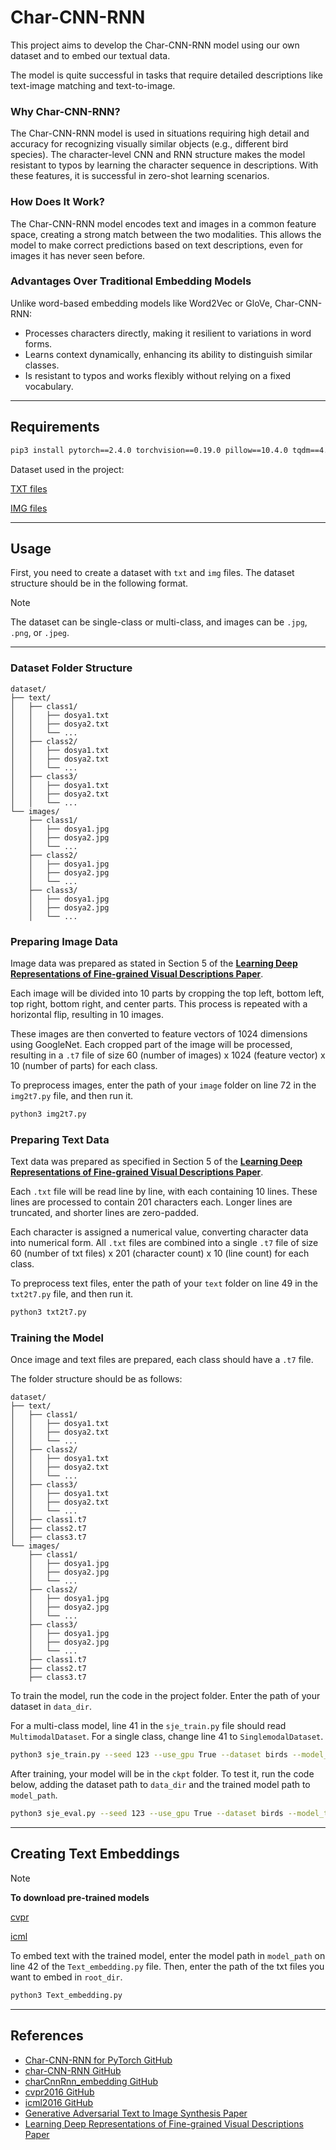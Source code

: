 
# **Char-CNN-RNN**

This project aims to develop the Char-CNN-RNN model using our own dataset and to embed our textual data.

The model is quite successful in tasks that require detailed descriptions like text-image matching and text-to-image.

### Why Char-CNN-RNN?
The Char-CNN-RNN model is used in situations requiring high detail and accuracy for recognizing visually similar objects (e.g., different bird species). The character-level CNN and RNN structure makes the model resistant to typos by learning the character sequence in descriptions. With these features, it is successful in zero-shot learning scenarios.

### How Does It Work?
The Char-CNN-RNN model encodes text and images in a common feature space, creating a strong match between the two modalities. This allows the model to make correct predictions based on text descriptions, even for images it has never seen before.

### Advantages Over Traditional Embedding Models
Unlike word-based embedding models like Word2Vec or GloVe, Char-CNN-RNN:
- Processes characters directly, making it resilient to variations in word forms.
- Learns context dynamically, enhancing its ability to distinguish similar classes.
- Is resistant to typos and works flexibly without relying on a fixed vocabulary.

---

## **Requirements**

```bash
pip3 install pytorch==2.4.0 torchvision==0.19.0 pillow==10.4.0 tqdm==4.66.5 
```

Dataset used in the project:

[TXT files](https://drive.google.com/file/d/0B0ywwgffWnLLZW9uVHNjb2JmNlE/view?resourcekey=0-8y2UVmBHAlG26HafWYNoFQ)

[IMG files](https://data.caltech.edu/records/65de6-vp158)

---

## **Usage**

First, you need to create a dataset with `txt` and `img` files. The dataset structure should be in the following format. 

> [!NOTE]
> The dataset can be single-class or multi-class, and images can be `.jpg`, `.png`, or `.jpeg`.
> 

---

### **Dataset Folder Structure**

```
dataset/
├── text/
│   ├── class1/
│   │   ├── dosya1.txt
│   │   ├── dosya2.txt
│   │   └── ...
│   ├── class2/
│   │   ├── dosya1.txt
│   │   ├── dosya2.txt
│   │   └── ...
│   ├── class3/
│   │   ├── dosya1.txt
│   │   ├── dosya2.txt
│   │   └── ...
└── images/
    ├── class1/
    │   ├── dosya1.jpg
    │   ├── dosya2.jpg
    │   └── ...
    ├── class2/
    │   ├── dosya1.jpg
    │   ├── dosya2.jpg
    │   └── ...
    ├── class3/
    │   ├── dosya1.jpg
    │   ├── dosya2.jpg
    │   └── ...
```

### **Preparing Image Data**

Image data was prepared as stated in Section 5 of the **[Learning Deep Representations of Fine-grained Visual Descriptions Paper](https://arxiv.org/pdf/1605.05395)**.

Each image will be divided into 10 parts by cropping the top left, bottom left, top right, bottom right, and center parts. This process is repeated with a horizontal flip, resulting in 10 images.

These images are then converted to feature vectors of 1024 dimensions using GoogleNet. Each cropped part of the image will be processed, resulting in a `.t7` file of size 60 (number of images) x 1024 (feature vector) x 10 (number of parts) for each class.

To preprocess images, enter the path of your `image` folder on line 72 in the `img2t7.py` file, and then run it.

```bash
python3 img2t7.py
```

### **Preparing Text Data**

Text data was prepared as specified in Section 5 of the **[Learning Deep Representations of Fine-grained Visual Descriptions Paper](https://arxiv.org/pdf/1605.05395)**.

Each `.txt` file will be read line by line, with each containing 10 lines. These lines are processed to contain 201 characters each. Longer lines are truncated, and shorter lines are zero-padded.

Each character is assigned a numerical value, converting character data into numerical form. All `.txt` files are combined into a single `.t7` file of size 60 (number of txt files) x 201 (character count) x 10 (line count) for each class.

To preprocess text files, enter the path of your `text` folder on line 49 in the `txt2t7.py` file, and then run it.

```bash
python3 txt2t7.py
```

### **Training the Model**

Once image and text files are prepared, each class should have a `.t7` file.

The folder structure should be as follows:

```
dataset/
├── text/
│   ├── class1/
│   │   ├── dosya1.txt
│   │   ├── dosya2.txt
│   │   └── ...
│   ├── class2/
│   │   ├── dosya1.txt
│   │   ├── dosya2.txt
│   │   └── ...
│   ├── class3/
│   │   ├── dosya1.txt
│   │   ├── dosya2.txt
│   │   └── ...
│   ├── class1.t7
│   ├── class2.t7
│   ├── class3.t7
└── images/
    ├── class1/
    │   ├── dosya1.jpg
    │   ├── dosya2.jpg
    │   └── ...
    ├── class2/
    │   ├── dosya1.jpg
    │   ├── dosya2.jpg
    │   └── ...
    ├── class3/
    │   ├── dosya1.jpg
    │   ├── dosya2.jpg
    │   └── ...
    ├── class1.t7
    ├── class2.t7
    ├── class3.t7
```

To train the model, run the code in the project folder. Enter the path of your dataset in `data_dir`.

For a multi-class model, line 41 in the `sje_train.py` file should read `MultimodalDataset`. For a single class, change line 41 to `SinglemodalDataset`.

```bash
python3 sje_train.py --seed 123 --use_gpu True --dataset birds --model_type cvpr --data_dir "file path" --train_split trainval --learning_rate 0.0007 --symmetric True --epochs 200 --checkpoint_dir ckpt --save_file sje_cub_c10_hybrid
```

After training, your model will be in the `ckpt` folder. To test it, run the code below, adding the dataset path to `data_dir` and the trained model path to `model_path`.

```bash
python3 sje_eval.py --seed 123 --use_gpu True --dataset birds --model_type cvpr --data_dir "file path" --eval_split test --num_txts_eval 0 --print_class_stats True --batch_size 40 --model_path "file path"
```

---

## **Creating Text Embeddings**

> [!NOTE]
> 
> **To download pre-trained models**
> 
> [cvpr](https://github.com/reedscot/cvpr2016)
> 
> [icml](https://github.com/reedscot/icml2016)

To embed text with the trained model, enter the model path in `model_path` on line 42 of the `Text_embedding.py` file. Then, enter the path of the txt files you want to embed in `root_dir`.

```bash
python3 Text_embedding.py
```

***

## **References**

- [Char-CNN-RNN for PyTorch GitHub](https://github.com/martinduartemore/char_cnn_rnn_pytorch/tree/master)
- [char-CNN-RNN GitHub](https://github.com/1o0ko/char-CNN-RNN)
- [charCnnRnn_embedding GitHub](https://github.com/ramidzamzam/charCnnRnn_embedding/tree/main)
- [cvpr2016 GitHub](https://github.com/reedscot/cvpr2016)
- [icml2016 GitHub](https://github.com/reedscot/icml2016)
- [Generative Adversarial Text to Image Synthesis Paper](https://arxiv.org/abs/1605.05396)
- [Learning Deep Representations of Fine-grained Visual Descriptions Paper](https://arxiv.org/pdf/1605.05395)
